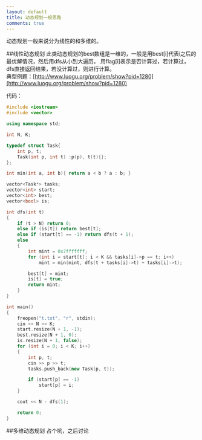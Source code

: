 ```yaml
---
layout: default
title: 动态规划一般思路
comments: true
---
```


动态规划一般来说分为线性的和多维的。

##线性动态规划
此类动态规划的best数组是一维的，一般是用best[i]代表i之后的最优解情况，然后用dfs从小到大遍历。
用flag[i]表示是否计算过，若计算过，dfs直接返回结果，若没计算过，则进行计算。<br>
典型例题：[http://www.luogu.org/problem/show?pid=1280](http://www.luogu.org/problem/show?pid=1280)

代码：

```c++
#include <iostream>
#include <vector>

using namespace std;

int N, K;

typedef struct Task{
	int p, t;
	Task(int p, int t) :p(p), t(t){};
};

int min(int a, int b){ return a < b ? a : b; }

vector<Task*> tasks;
vector<int> start;
vector<int> best;
vector<bool> is;

int dfs(int t)
{
	if (t > N) return 0;
	else if (is[t]) return best[t];
	else if (start[t] == -1) return dfs(t + 1);
	else
	{
		int mint = 0x7fffffff;
		for (int i = start[t]; i < K && tasks[i]->p == t; i++)
			mint = min(mint, dfs(t + tasks[i]->t) + tasks[i]->t);

		best[t] = mint;
		is[t] = true;
		return mint;
	}
}

int main()
{
	freopen("t.txt", "r", stdin);
	cin >> N >> K;
	start.resize(N + 1, -1);
	best.resize(N + 1, 0);
	is.resize(N + 1, false);
	for (int i = 0; i < K; i++)
	{
		int p, t;
		cin >> p >> t;
		tasks.push_back(new Task(p, t));

		if (start[p] == -1)
			start[p] = i;
	}

	cout << N - dfs(1);

	return 0;
}

```

##多维动态规划
占个坑，之后讨论
